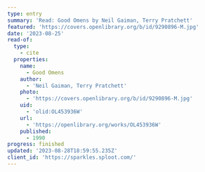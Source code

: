 ```yaml
---
type: entry
summary: 'Read: Good Omens by Neil Gaiman, Terry Pratchett'
featured: 'https://covers.openlibrary.org/b/id/9290896-M.jpg'
date: '2023-08-25'
read-of:
  type:
    - cite
  properties:
    name:
      - Good Omens
    author:
      - 'Neil Gaiman, Terry Pratchett'
    photo:
      - 'https://covers.openlibrary.org/b/id/9290896-M.jpg'
    uid:
      - 'olid:OL453936W'
    url:
      - 'https://openlibrary.org/works/OL453936W'
    published:
      - 1990
progress: finished
updated: '2023-08-28T18:59:55.235Z'
client_id: 'https://sparkles.sploot.com/'
---
```


